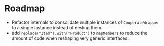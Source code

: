 # Roadmap
- Refactor internals to consolidate multiple instances of ```CooperateWrapper``` to a single instance instead of nesting them.
- add ```replace("Item").with("Product")``` to ```mapMembers``` to reduce the amount of code when reshaping very generic interfaces.

